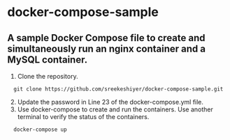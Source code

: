 # docker-compose-sample
A sample Docker Compose file to create and simultaneously run an nginx container and a MySQL container.
---
1. Clone the repository.
```git
  git clone https://github.com/sreekeshiyer/docker-compose-sample.git
```
2. Update the password in Line 23 of the docker-compose.yml file. 
3. Use docker-compose to create and run the containers. Use another terminal to verify the status of the containers.

```bash
  docker-compose up
```
